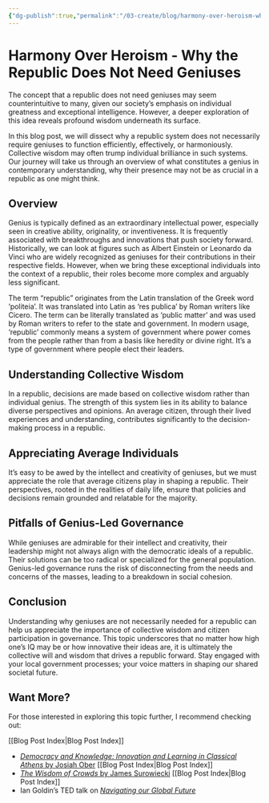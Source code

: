 ```yaml
---
{"dg-publish":true,"permalink":"/03-create/blog/harmony-over-heroism-why-the-republic-does-not-need-geniuses/","tags":["genius","intelligence","community","creativity"]}
---
```


# Harmony Over Heroism - Why the Republic Does Not Need Geniuses

The concept that a republic does not need geniuses may seem counterintuitive to many, given our society’s emphasis on individual greatness and exceptional intelligence. However, a deeper exploration of this idea reveals profound wisdom underneath its surface.

In this blog post, we will dissect why a republic system does not necessarily require geniuses to function efficiently, effectively, or harmoniously. Collective wisdom may often trump individual brilliance in such systems. Our journey will take us through an overview of what constitutes a genius in contemporary understanding, why their presence may not be as crucial in a republic as one might think.

## Overview

Genius is typically defined as an extraordinary intellectual power, especially seen in creative ability, originality, or inventiveness. It is frequently associated with breakthroughs and innovations that push society forward. Historically, we can look at figures such as Albert Einstein or Leonardo da Vinci who are widely recognized as geniuses for their contributions in their respective fields. However, when we bring these exceptional individuals into the context of a republic, their roles become more complex and arguably less significant.

The term “republic” originates from the Latin translation of the Greek word ‘politeia’. It was translated into Latin as ‘res publica’ by Roman writers like Cicero. The term can be literally translated as ‘public matter’ and was used by Roman writers to refer to the state and government. In modern usage, ‘republic’ commonly means a system of government where power comes from the people rather than from a basis like heredity or divine right. It’s a type of government where people elect their leaders.

## Understanding Collective Wisdom

In a republic, decisions are made based on collective wisdom rather than individual genius. The strength of this system lies in its ability to balance diverse perspectives and opinions. An average citizen, through their lived experiences and understanding, contributes significantly to the decision-making process in a republic.

## Appreciating Average Individuals

It’s easy to be awed by the intellect and creativity of geniuses, but we must appreciate the role that average citizens play in shaping a republic. Their perspectives, rooted in the realities of daily life, ensure that policies and decisions remain grounded and relatable for the majority.

## Pitfalls of Genius-Led Governance

While geniuses are admirable for their intellect and creativity, their leadership might not always align with the democratic ideals of a republic. Their solutions can be too radical or specialized for the general population. Genius-led governance runs the risk of disconnecting from the needs and concerns of the masses, leading to a breakdown in social cohesion.

## Conclusion

Understanding why geniuses are not necessarily needed for a republic can help us appreciate the importance of collective wisdom and citizen participation in governance. This topic underscores that no matter how high one’s IQ may be or how innovative their ideas are, it is ultimately the collective will and wisdom that drives a republic forward. Stay engaged with your local government processes; your voice matters in shaping our shared societal future.

## Want More?

For those interested in exploring this topic further, I recommend checking out:

[[Blog Post Index\|Blog Post Index]]
- [_Democracy and Knowledge: Innovation and Learning in Classical Athens_ by Josiah Ober](https://www.amazon.com/Democracy-Knowledge-Innovation-Learning-Classical/dp/0691146241)
[[Blog Post Index\|Blog Post Index]]
- [_The Wisdom of Crowds_ by James Surowiecki](https://en.wikipedia.org/wiki/The_Wisdom_of_Crowds)
[[Blog Post Index\|Blog Post Index]]
- Ian Goldin’s TED talk on [_Navigating our Global Future_](https://www.ted.com/talks/ian_goldin_navigating_our_global_future?language=en)